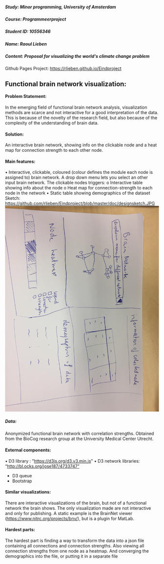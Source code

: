 ##### Study: Minor programming, University of Amsterdam
##### Course: Programmeerproject
##### Student ID: 10556346
##### Name: Raoul Lieben
##### Content: Proposal for visualizing the world's climate change problem

Github Pages Project: https://rlieben.github.io/Eindproject

## Functional brain network visualization:

#### Problem Statement:
In the emerging field of functional brain network analysis, visualization methods are scarce and not interactive for a good interpretation of the data. This is because of the novelty of the research field, but also because of the complexity of the understanding of brain data.

#### Solution:
An interactive brain network, showing info on the clickable node and a heat map for connection strength to each other node. 

#### Main features:
•	Interactive, clickable, coloured (colour defines the module each node is assigned to) brain network. A drop down menu lets you select an other input brain network. The clickable nodes triggers:
    o	Interactive table showing info about the node
    o	Heat map for connection-strength to each node in the network
•	Static table showing demographics of the dataset
Sketch: https://github.com/rlieben/Eindproject/blob/master/doc/designsketch.JPG
![](doc/designsketch.JPG)

##### Data:
Anonymized functional brain network with correlation strengths. Obtained from the BioCog research group at the University Medical Center Utrecht. 

#### External components:
•	D3 library : "https://d3js.org/d3.v3.min.js"
•	D3 network libraries: “http://bl.ocks.org/jose187/4733747”
-  D3 queue
- Bootstrap

#### Similar visualizations:
There are interactive visualizations of the brain, but not of a functional network the brain shows. The only visualization made are not interactive and only for publishing. A static example is the BrainNet viewer (https://www.nitrc.org/projects/bnv/), but is a plugin for MatLab.

#### Hardest parts:
The hardest part is finding a way to transform the data into a json file containing all connections and connection strengths. Also viewing all connection strengths from one node as a heatmap. And converging the demographics into the file, or putting it in a separate file
